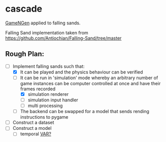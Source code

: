 # cascade
[GameNGen](https://arxiv.org/abs/2408.14837) applied to falling sands.

Falling Sand implementation taken from https://github.com/Antiochian/Falling-Sand/tree/master

## Rough Plan:

- [ ] Implement falling sands such that:
    - [x] It can be played and the physics behaviour can be verified
    - [ ] It can be run in 'simulation' mode whereby an arbitrary number of game instances can be computer controlled at once and have their frames recorded
        - [x] simulation renderer
        - [ ] simulation input handler
        - [ ] multi processing 
    - [ ] The backend can be swapped for a model that sends rending instructions to pygame
- [ ] Construct a dataset
- [ ] Construct a model
    - [ ] temporal [VAR?](https://arxiv.org/pdf/2404.02905)
